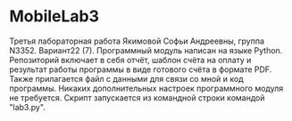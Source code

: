 # MobileLab3
Третья лабораторная работа Якимовой Софьи Андреевны, группа N3352. Вариант22 (7). Программный модуль написан на языке Python. Репозиторий включает в себя отчёт, шаблон счёта на оплату и результат работы программы в виде готового счёта в формате PDF. Также прилагается файл с данными для связи со мной и код программы. Никаких дополнительных настроек программного модуля не требуется.
Скрипт запускается из командной строки командой "lab3.py".
